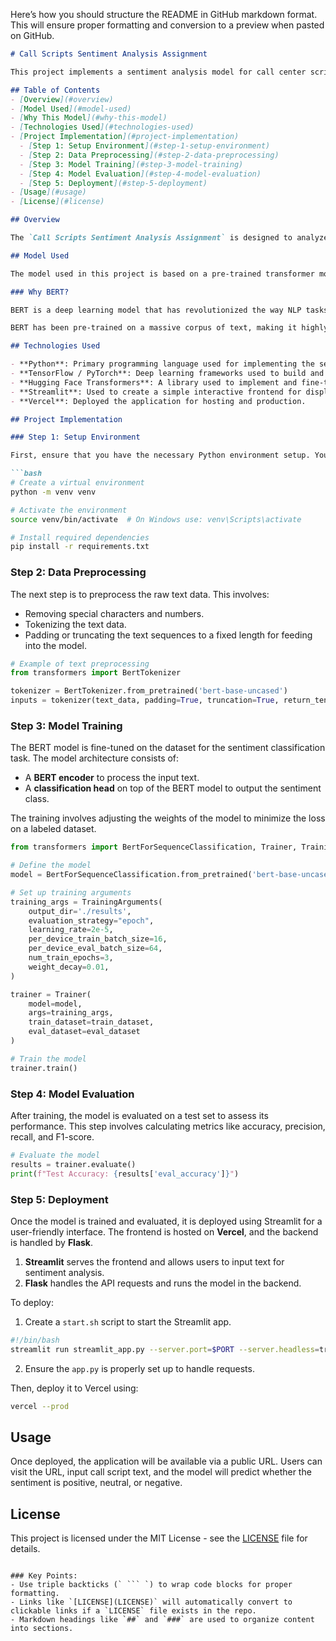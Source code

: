 Here’s how you should structure the README in GitHub markdown format. This will ensure proper formatting and conversion to a preview when pasted on GitHub.

```markdown
# Call Scripts Sentiment Analysis Assignment

This project implements a sentiment analysis model for call center scripts. The primary goal is to classify whether the call script conveys positive, neutral, or negative sentiments. It leverages state-of-the-art machine learning techniques for natural language processing (NLP) to understand and analyze text data from call scripts.

## Table of Contents
- [Overview](#overview)
- [Model Used](#model-used)
- [Why This Model](#why-this-model)
- [Technologies Used](#technologies-used)
- [Project Implementation](#project-implementation)
  - [Step 1: Setup Environment](#step-1-setup-environment)
  - [Step 2: Data Preprocessing](#step-2-data-preprocessing)
  - [Step 3: Model Training](#step-3-model-training)
  - [Step 4: Model Evaluation](#step-4-model-evaluation)
  - [Step 5: Deployment](#step-5-deployment)
- [Usage](#usage)
- [License](#license)

## Overview

The `Call Scripts Sentiment Analysis Assignment` is designed to analyze call center scripts and predict the sentiment of each conversation. The dataset consists of text-based scripts from call centers, and the goal is to determine whether the conversation conveys positive, negative, or neutral sentiment based on the text.

## Model Used

The model used in this project is based on a pre-trained transformer model, particularly **BERT** (Bidirectional Encoder Representations from Transformers), fine-tuned for sentiment analysis tasks.

### Why BERT?

BERT is a deep learning model that has revolutionized the way NLP tasks are approached. It leverages transformers to understand context in a bidirectional way, unlike previous models that only consider one direction. This makes BERT particularly effective for tasks like sentiment analysis, where understanding context is crucial.

BERT has been pre-trained on a massive corpus of text, making it highly effective for fine-tuning on specific tasks such as this sentiment analysis. It is especially adept at understanding subtle sentiment variations in text, which is essential for call center scripts that may contain ambiguous or nuanced emotions.

## Technologies Used

- **Python**: Primary programming language used for implementing the sentiment analysis model.
- **TensorFlow / PyTorch**: Deep learning frameworks used to build and train the model.
- **Hugging Face Transformers**: A library used to implement and fine-tune the BERT model.
- **Streamlit**: Used to create a simple interactive frontend for displaying results.
- **Vercel**: Deployed the application for hosting and production.

## Project Implementation

### Step 1: Setup Environment

First, ensure that you have the necessary Python environment setup. You can create a virtual environment and install dependencies from the `requirements.txt` file.

```bash
# Create a virtual environment
python -m venv venv

# Activate the environment
source venv/bin/activate  # On Windows use: venv\Scripts\activate

# Install required dependencies
pip install -r requirements.txt
```

### Step 2: Data Preprocessing

The next step is to preprocess the raw text data. This involves:

- Removing special characters and numbers.
- Tokenizing the text data.
- Padding or truncating the text sequences to a fixed length for feeding into the model.

```python
# Example of text preprocessing
from transformers import BertTokenizer

tokenizer = BertTokenizer.from_pretrained('bert-base-uncased')
inputs = tokenizer(text_data, padding=True, truncation=True, return_tensors='pt')
```

### Step 3: Model Training

The BERT model is fine-tuned on the dataset for the sentiment classification task. The model architecture consists of:

- A **BERT encoder** to process the input text.
- A **classification head** on top of the BERT model to output the sentiment class.

The training involves adjusting the weights of the model to minimize the loss on a labeled dataset.

```python
from transformers import BertForSequenceClassification, Trainer, TrainingArguments

# Define the model
model = BertForSequenceClassification.from_pretrained('bert-base-uncased', num_labels=3)

# Set up training arguments
training_args = TrainingArguments(
    output_dir='./results',
    evaluation_strategy="epoch",
    learning_rate=2e-5,
    per_device_train_batch_size=16,
    per_device_eval_batch_size=64,
    num_train_epochs=3,
    weight_decay=0.01,
)

trainer = Trainer(
    model=model,
    args=training_args,
    train_dataset=train_dataset,
    eval_dataset=eval_dataset
)

# Train the model
trainer.train()
```

### Step 4: Model Evaluation

After training, the model is evaluated on a test set to assess its performance. This step involves calculating metrics like accuracy, precision, recall, and F1-score.

```python
# Evaluate the model
results = trainer.evaluate()
print(f"Test Accuracy: {results['eval_accuracy']}")
```

### Step 5: Deployment

Once the model is trained and evaluated, it is deployed using Streamlit for a user-friendly interface. The frontend is hosted on **Vercel**, and the backend is handled by **Flask**.

1. **Streamlit** serves the frontend and allows users to input text for sentiment analysis.
2. **Flask** handles the API requests and runs the model in the backend.

To deploy:

1. Create a `start.sh` script to start the Streamlit app.

```bash
#!/bin/bash
streamlit run streamlit_app.py --server.port=$PORT --server.headless=true
```

2. Ensure the `app.py` is properly set up to handle requests.

Then, deploy it to Vercel using:

```bash
vercel --prod
```

## Usage

Once deployed, the application will be available via a public URL. Users can visit the URL, input call script text, and the model will predict whether the sentiment is positive, neutral, or negative.

## License

This project is licensed under the MIT License - see the [LICENSE](LICENSE) file for details.
```

### Key Points:
- Use triple backticks (` ``` `) to wrap code blocks for proper formatting.
- Links like `[LICENSE](LICENSE)` will automatically convert to clickable links if a `LICENSE` file exists in the repo.
- Markdown headings like `##` and `###` are used to organize content into sections.

